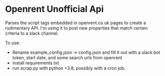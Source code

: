 # Openrent Unofficial Api
Parses the script tags embedded in openrent.co.uk pages to create a rudimentary API. I'm using it to post new properties that match certain criteria to a slack channel.


To use: 

- Rename example_config.json -> config.json and fill it out with a slack bot token, start date, and some search urls from openrent
- install requirements.txt
- run scrap.py with python >3.8, possibly with a cron job.


